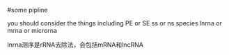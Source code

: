#some pipline

you should consider the things including
PE or SE
ss or  ns
species
lnrna or mrna or microrna

lnrna测序是rRNA去除法，会包括mRNA和lncRNA




